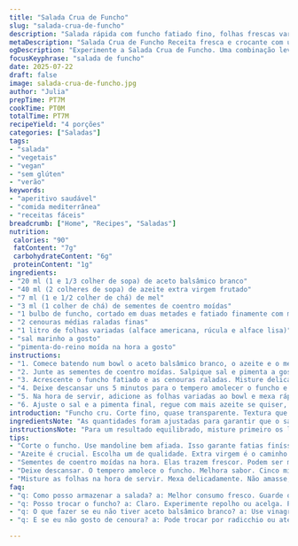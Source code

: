 ```yaml
---
title: "Salada Crua de Funcho"
slug: "salada-crua-de-funcho"
description: "Salada rápida com funcho fatiado fino, folhas frescas variadas e um tempero ácido e adocicado leve. Usando aceto balsâmico branco em vez de vinagre de vinho branco, e azeite extra virgem com nota frutada. Açúcar substituído por mel para toque natural. Funcho cru e ralado com cenoura dão crocância. Temperos essenciais como sementes de coentro moídas e sal marinho. Mistura simples, fresca, bom para dias quentes e para quem evita glúten, lactose e ovos."
metaDescription: "Salada Crua de Funcho Receita fresca e crocante com um toque de mel e aceto balsâmico branco. Ideal para dias quentes, simples e rápida."
ogDescription: "Experimente a Salada Crua de Funcho. Uma combinação leve e crocante, perfeita para os dias quentes. Rápida e cheia de sabor."
focusKeyphrase: "salada de funcho"
date: 2025-07-22
draft: false
image: salada-crua-de-funcho.jpg
author: "Julia"
prepTime: PT7M
cookTime: PT0M
totalTime: PT7M
recipeYield: "4 porções"
categories: ["Saladas"]
tags:
- "salada"
- "vegetais"
- "vegan"
- "sem glúten"
- "verão"
keywords:
- "aperitivo saudável"
- "comida mediterrânea"
- "receitas fáceis"
breadcrumb: ["Home", "Recipes", "Saladas"]
nutrition: 
 calories: "90"
 fatContent: "7g"
 carbohydrateContent: "6g"
 proteinContent: "1g"
ingredients:
- "20 ml (1 e 1/3 colher de sopa) de aceto balsâmico branco"
- "40 ml (2 colheres de sopa) de azeite extra virgem frutado"
- "7 ml (1 e 1/2 colher de chá) de mel"
- "3 ml (1 colher de chá) de sementes de coentro moídas"
- "1 bulbo de funcho, cortado em duas metades e fatiado finamente com mandolina"
- "2 cenouras médias raladas finas"
- "1 litro de folhas variadas (alface americana, rúcula e alface lisa)"
- "sal marinho a gosto"
- "pimenta-do-reino moída na hora a gosto"
instructions:
- "1. Comece batendo num bowl o aceto balsâmico branco, o azeite e o mel até misturar bem."
- "2. Junte as sementes de coentro moídas. Salpique sal e pimenta a gosto, mexa para uniformizar."
- "3. Acrescente o funcho fatiado e as cenouras raladas. Misture delicadamente para não machucar."
- "4. Deixe descansar uns 5 minutos para o tempero amolecer o funcho e misturar sabores."
- "5. Na hora de servir, adicione as folhas variadas ao bowl e mexa rápido para incorporar tudo."
- "6. Ajuste o sal e a pimenta final, regue com mais azeite se quiser, sirva imediatamente."
introduction: "Funcho cru. Corte fino, quase transparente. Textura que estala. Sementes de coentro moídas, raspando aquele aroma fresco e cítrico. Adoçar com mel, não açúcar industrial. Misturar cenoura ralada, dá cor e crocância. Folhas variadas – só o que tiver em casa. Tem tempo? Deixar descansar. O tempero penetra, aceto balsâmico branco traz leveza, mais suave que vinagre comum. Combinação de sabores que pede frescor, dia quente, para acompanhar pão crocante ou peixe grelhado. Salada que não pesa, fácil de montar, sem complicações. Ingredientes simples, quase rústicos, mas que funcionam juntos. O segredo tá no corte, no mel, nas sementes moídas feitas na hora. Um tapa na monotonia das folhas verdes no prato. Não precisa cozinhar. Tudo cru, direto. Um convite para mastigar devagar, sentir o equilíbrio entre ácido, doce e picante."
ingredientsNote: "As quantidades foram ajustadas para garantir que o sabor do funcho não fique dominado, porque o doce do mel tende a suavizar a intensidade dele. O aceto balsâmico branco é uma escolha por ser menos agressivo, traz doçura natural e uma acidez leve, que casa bem com o funcho cru. O uso das sementes de coentro em vez de funcho moído amplia o sabor herbal e cítrico, combinando com cenoura que entra para adicionar textura e cor. Folhas variadas podem ser o que você encontrar na feira, umas mais amargas, outras mais docinhas. Sal e pimenta devem ser colocados no final, para ajustar ao seu gosto. Use azeite de qualidade, de preferência região do mediterrâneo. Mandoline afiada evita pedaços grossos e mantém a crocância. Não tem açúcar, só mel, para um toque mais natural e orgânico. Pode trocar a cenoura por beterraba ralada para variações coloridas."
instructionsNote: "Para um resultado equilibrado, misture primeiro os líquidos e mel para que o mel se dissolva bem e o tempero fique homogêneo. As sementes de coentro devem ser moídas na hora para liberar todo aroma, usar as compradas já moídas pode perder frescor. O funcho deve ser cortado bem fino para que funcione como a base da salada, nem muito grosso para não ficar pesado, nem muito fino para não perder firmeza. Dar uma leve mexida no funcho com o tempero antes de adicionar as folhas para amaciar e deixar o sabor entrar. As cenouras raladas entram para complementar e manter crocância. Antes de servir, incorpore as folhas com cuidado para não amassar. Ajuste o sal no final, o aceto pode mudar o nível de acidez conforme a safra. A salada deve ser consumida logo após o preparo para garantir frescor das folhas e crocância dos vegetais. Se preparar antes, guarde temperada mas sem as folhas, que entram só na hora de servir."
tips:
- "Corte o funcho. Use mandoline bem afiada. Isso garante fatias finíssimas e crocantes. Lembre-se, muito grosso pesa. Muito fino pode desmanchar. Atenção no corte."
- "Azeite é crucial. Escolha um de qualidade. Extra virgem é o caminho. Um com notas frutadas. Vai destacar os sabores. Fuja de azeite comum. Isso faz diferença."
- "Sementes de coentro moídas na hora. Elas trazem frescor. Podem ser moídas na hora. O aroma se intensifica. Ao contrário das compradas. Menos complexidade sem frescor."
- "Deixe descansar. O tempero amolece o funcho. Melhora sabor. Cinco minutos não é muito. Não exagere no descanso. Folhas vão murchar. Sirva logo depois de misturar."
- "Misture as folhas na hora de servir. Mexa delicadamente. Não amasse, hein? Quer crocância das folhas. Ajuste sal e pimenta ao final. Olhe o gosto depois do molho."
faq:
- "q: Como posso armazenar a salada? a: Melhor consumo fresco. Guarde os vegetais separados. Não misture antes de comer. Assim não murcha. Conserva crocância."
- "q: Posso trocar o funcho? a: Claro. Experimente repolho ou acelga. Pode fazer variações com beterraba ralada. Cada opção dá um toque diferente."
- "q: O que fazer se eu não tiver aceto balsâmico branco? a: Use vinagre de maçã, é mais suave. Se não tiver, branco comum serve, mas pode ser mais ácido."
- "q: E se eu não gosto de cenoura? a: Pode trocar por radicchio ou até aipo. Eles trazem crocância. Cada vegetal muda o perfil da salada."

---
```

